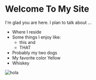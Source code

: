 # Welcome To My Site

I'm glad you are here. I plan to talk about ...

* Where I reside
* Some things I enjoy like:
  * this and
  * THAT
* Probably my two dogs
* My favorite color Yellow
* Whiskey
 
 
![hola](https://avatars1.githubusercontent.com/u/15252624?s=400&u=39b86c34487e10fbaa2970809448835e3a4b0842&v=4)
